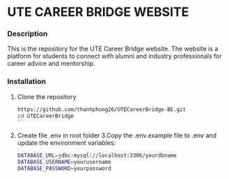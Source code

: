 # UTE CAREER BRIDGE WEBSITE
### Description
This is the repository for the UTE Career Bridge website. The website is a platform for students to connect with alumni and industry professionals for career advice and mentorship.

### Installation
1. Clone the repository
     ```sh
    https://github.com/thanhphong26/UTECareerBridge-BE.git    
    cd UTECareerBridge
    ``
2. Create file .env in root folder
3.Copy the .env.example file to .env and update the environment variables:
    ```sh
    DATABASE_URL=jdbc:mysql://localhost:3306/yourdbname
    DATABASE_USERNAME=yourusername
    DATABASE_PASSWORD=yourpassword
    ```
